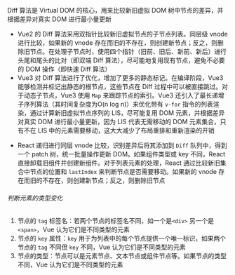 Diff 算法是 Virtual DOM 的核心，用来比较新旧虚拟 DOM 树中节点的差异，并根据差异对真实 DOM 进行最小量更新

- Vue2 的 Diff 算法采用双指针比较新旧虚拟节点的子节点列表。同层级 vnode 进行比较，如果新的 vnode 存在而旧的不存在，则创建新节点；反之，则删除旧节点。在处理子节点时，使用四个指针（旧前、旧后、新前、新后）进行头尾和尾头的比对（即双端 Diff 算法），尽可能地复用现有节点，避免不必要的 DOM 操作（即快速 Diff 算法）
- Vue3 对 Diff 算法进行了优化，增加了更多的静态标记。在编译阶段，Vue3 能够检测并标记出静态的根节点，这些节点在 Diff 过程中可以被直接跳过。对于动态子节点，Vue3 使用 `Map` 来跟踪节点的索引。Vue3 还引入了最长递增子序列算法（其时间复杂度为O(n log n)）来优化带有 `v-for` 指令的列表渲染，通过计算新旧虚拟节点序列的 LIS，尽可能复用 DOM 元素，并根据差异对真实 DOM 进行最小量更新，因为 LIS 代表无需移动的 DOM 元素集合，只有不在 LIS 中的元素需要移动，这大大减少了布局重排和重新渲染的开销
* React 递归进行同层 vnode 比较，识别差异后将其添加到 `Diff` 队列中，得到一个 patch 树，统一批量操作更新 DOM。如果组件类型或 key 不同，React 直接卸载旧组件并创建新组件。对于列表元素的处理，React 通过比较新旧集合中节点的位置和 `lastIndex` 来判断节点是否需要移动。如果新的 vnode 存在而旧的不存在，则创建新节点；反之，则删除旧节点

###### 判断元素的类型变化

1. 节点的 `tag` 标签名：若两个节点的标签名不同，如一个是`<div>` 另一个是`<span>`，Vue 认为它们是不同类型的元素
2. 节点的 `key` 属性：`key` 用于为列表中的每个节点提供一个唯一标识，如果两个节点的 `tag` 不同但 `key` 不同，Vue 认为它们是不同类型的元素
3. 节点的类型：节点可以是元素节点、文本节点或组件节点等。如果节点的类型不同，Vue 认为它们是不同类型的元素

